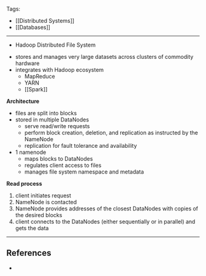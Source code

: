 Tags:
- [[Distributed Systems]]
- [[Databases]]
---
* Hadoop Distributed File System
- stores and manages very large datasets across clusters of commodity hardware
- integrates with Hadoop ecosystem
	- MapReduce
	- YARN
	- [[Spark]]

**Architecture**
- files are split into blocks
- stored in multiple DataNodes
	- serve read/write requests
	- perform block creation, deletion, and replication as instructed by the NameNode
	- replication for fault tolerance and availability
- 1 namenode
	- maps blocks to DataNodes
	- regulates client access to files
	- manages file system namespace and metadata

**Read process**
1. client initiates request
2. NameNode is contacted
3. NameNode provides addresses of the closest DataNodes with copies of the desired blocks
4. client connects to the DataNodes (either sequentially or in parallel) and gets the data

---
## References
- 